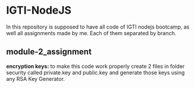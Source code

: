 # IGTI-NodeJS

In this repository is supposed to have all code of IGTI nodejs bootcamp, as well all assignments made by me. Each of them separated by branch.

## module-2_assignment

**encryption keys:** to make this code work properly create 2 files in folder security called private.key and public.key and generate those keys using any RSA Key Generator.
